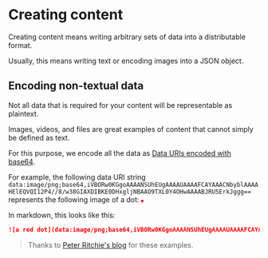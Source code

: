 # Creating content

Creating content means writing arbitrary sets of data into a distributable format.

Usually, this means writing text or encoding images into a JSON object.

## Encoding non-textual data

Not all data that is required for your content will be representable as plaintext.

Images, videos, and files are great examples of content that cannot simply be defined as text.

For this purpose, we encode all the data as [Data URIs encoded with base64](https://en.wikipedia.org/wiki/Data_URI_scheme).

For example, the following data URI string `data:image/png;base64,iVBORw0KGgoAAAANSUhEUgAAAAUAAAAFCAYAAACNbyblAAAAHElEQVQI12P4//8/w38GIAXDIBKE0DHxgljNBAAO9TXL0Y4OHwAAAABJRU5ErkJggg==` represents the following image of a dot: 
![a red dot](data:image/png;base64,iVBORw0KGgoAAAANSUhEUgAAAAUAAAAFCAYAAACNbyblAAAAHElEQVQI12P4//8/w38GIAXDIBKE0DHxgljNBAAO9TXL0Y4OHwAAAABJRU5ErkJggg== "The Image")

In markdown, this looks like this:

```md
![a red dot](data:image/png;base64,iVBORw0KGgoAAAANSUhEUgAAAAUAAAAFCAYAAACNbyblAAAAHElEQVQI12P4//8/w38GIAXDIBKE0DHxgljNBAAO9TXL0Y4OHwAAAABJRU5ErkJggg== "The Image")
```
> Thanks to [Peter Ritchie's blog](https://blog.peterritchie.com/posts/data-urls-in-markdown) for these examples.
